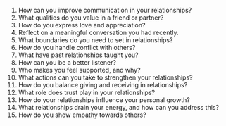 1. How can you improve communication in your relationships?
2. What qualities do you value in a friend or partner?
3. How do you express love and appreciation?
4. Reflect on a meaningful conversation you had recently.
5. What boundaries do you need to set in relationships?
6. How do you handle conflict with others?
7. What have past relationships taught you?
8. How can you be a better listener?
9. Who makes you feel supported, and why?
10. What actions can you take to strengthen your relationships?
11. How do you balance giving and receiving in relationships?
12. What role does trust play in your relationships?
13. How do your relationships influence your personal growth?
14. What relationships drain your energy, and how can you address this?
15. How do you show empathy towards others?